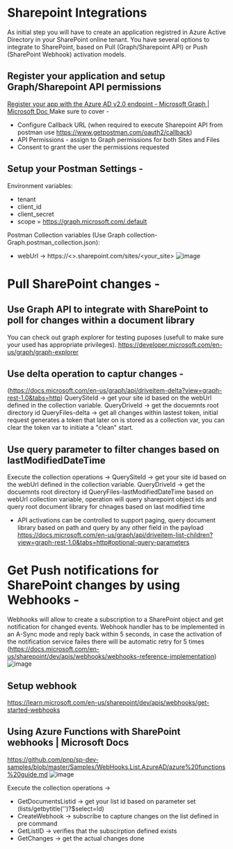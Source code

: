 # Sharepoint Integrations
As initial step you will have to create an application registred in Azure Active Directory in your SharePoint online tenant.
You have several options to integrate to SharePoint, based on Pull (Graph/Sharepoint API) or Push (SharePoint Webhook) activation models.

## Register your application and setup Graph/Sharepoint API permissions
[Register your app with the Azure AD v2.0 endpoint - Microsoft Graph | Microsoft Doc
](https://docs.microsoft.com/en-us/graph/auth-register-app-v2)
Make sure to cover - 
* Configure Callback URL (when required to execute Sharepoint API from postman use https://www.getpostman.com/oauth2/callback)
* API Permissions - assign to Graph permissions for both Sites and Files
* Consent to grant the user the permissions requested

## Setup your Postman Settings - 
Environment variables:
* tenant
* client_id
* client_secret
* scope = https://graph.microsoft.com/.default

Postman Collection variables (Use Graph collection-Graph.postman_collection.json):
* webUrl -> https://<<host>>.sharepoint.com/sites/<your_site>
![image](https://user-images.githubusercontent.com/102023453/181501060-4ffd7341-a856-469c-ae7d-961980ac07c2.png)

# Pull SharePoint changes -
## Use Graph API to integrate with SharePoint to poll for changes within a document library
You can check out graph explorer for testing puposes (usefull to make sure your used has appropriate privileges).
https://developer.microsoft.com/en-us/graph/graph-explorer
 
## Use delta operation to captur changes -
 (https://docs.microsoft.com/en-us/graph/api/driveitem-delta?view=graph-rest-1.0&tabs=http)
  QuerySiteId -> get your site id based on the webUrl defined in the collection variable.
  QueryDriveId -> get the docuemnts root directory id
  QueryFiles-delta -> get all changes within lastest token, initial request generates a token that later on is stored as a collection var, you can clear the token var to initiate a "clean" start.
  
## Use query parameter to filter changes based on lastModifiedDateTime
Execute the collection operations -> 
  QuerySiteId -> get your site id based on the webUrl defined in the collection variable.
  QueryDriveId -> get the docuemnts root directory id
  QueryFiles-lastModifiedDateTime based on webUrl collection variable, operation will query sharepoint object ids and query root document library for chnages based on last modified time
  
* API activations can be controlled to support paging, query document library based on path and query by any other field in the payload
https://docs.microsoft.com/en-us/graph/api/driveitem-list-children?view=graph-rest-1.0&tabs=http#optional-query-parameters

# Get Push notifications for SharePoint changes by using Webhooks -
  
Webhooks will allow to create a subscription to a SharePoint object and get notification for changed events.
Webhook handler has to be implemented in an A-Sync mode and reply back within 5 seconds, in case the activation of the notification service failes there will be automatic retry for 5 times (https://docs.microsoft.com/en-us/sharepoint/dev/apis/webhooks/webhooks-reference-implementation)
![image](https://user-images.githubusercontent.com/102023453/181506793-cd3a5191-186f-495a-a00c-9d8223bc94c2.png)

## Setup webhook
https://learn.microsoft.com/en-us/sharepoint/dev/apis/webhooks/get-started-webhooks
 
## Using Azure Functions with SharePoint webhooks | Microsoft Docs
https://github.com/pnp/sp-dev-samples/blob/master/Samples/WebHooks.List.AzureAD/azure%20functions%20guide.md
![image](https://user-images.githubusercontent.com/102023453/181505277-84c9c521-ef17-4d86-817d-44321c37becc.png)

Execute the collection operations -> 
  * GetDocumentsListid -> get your list id based on parameter set (lists/getbytitle('<your documents folder>')?$select=Id)
  * CreateWebhook -> subscribe to capture changes on the list defined in pre command
  * GetListID -> verifies that the subscirption defined exists
  * GetChanges -> get the actual changes done




